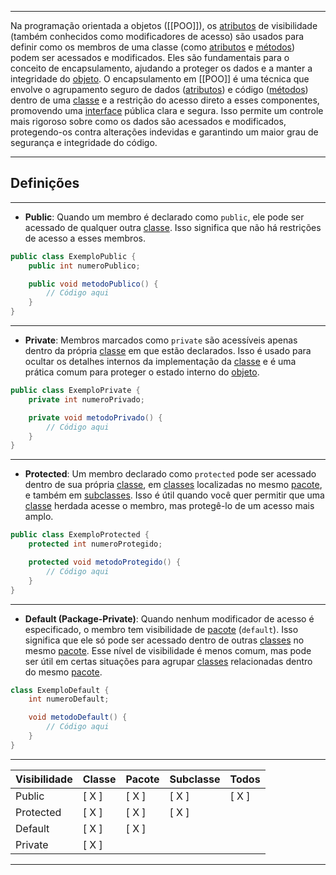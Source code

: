 ***
Na programação orientada a objetos ([[POO]]), os [atributos](Atributos) de visibilidade (também conhecidos como modificadores de acesso) são usados para definir como os membros de uma classe (como [atributos](Atributos) e [métodos](Métodos)) podem ser acessados e modificados. Eles são fundamentais para o conceito de encapsulamento, ajudando a proteger os dados e a manter a integridade do [objeto](Objetos). O encapsulamento em [[POO]] é uma técnica que envolve o agrupamento seguro de dados ([atributos](Atributos)) e código ([métodos](Métodos)) dentro de uma [classe](Classes) e a restrição do acesso direto a esses componentes, promovendo uma [interface](Interfaces) pública clara e segura. Isso permite um controle mais rigoroso sobre como os dados são acessados e modificados, protegendo-os contra alterações indevidas e garantindo um maior grau de segurança e integridade do código.
***
## Definições
***
- **Public**: Quando um membro é declarado como `public`, ele pode ser acessado de qualquer outra [classe](Classes). Isso significa que não há restrições de acesso a esses membros.
```java
public class ExemploPublic {
    public int numeroPublico;

    public void metodoPublico() {
        // Código aqui
    }
}
```
***
- **Private**: Membros marcados como `private` são acessíveis apenas dentro da própria [classe](Classes) em que estão declarados. Isso é usado para ocultar os detalhes internos da implementação da [classe](Classes) e é uma prática comum para proteger o estado interno do [objeto](Objetos).
```java
public class ExemploPrivate {
    private int numeroPrivado;

    private void metodoPrivado() {
        // Código aqui
    }
}
```
***
- **Protected**: Um membro declarado como `protected` pode ser acessado dentro de sua própria [classe](Classes), em [classes](Classes) localizadas no mesmo [pacote](Package), e também em [subclasses](Classes#Subclasses). Isso é útil quando você quer permitir que uma [classe](Classes) herdada acesse o membro, mas protegê-lo de um acesso mais amplo.
```java
public class ExemploProtected {
    protected int numeroProtegido;

    protected void metodoProtegido() {
        // Código aqui
    }
}
```
***
- **Default (Package-Private)**: Quando nenhum modificador de acesso é especificado, o membro tem visibilidade de [pacote](Package) (`default`). Isso significa que ele só pode ser acessado dentro de outras [classes](Classes) no mesmo [pacote](Package). Esse nível de visibilidade é menos comum, mas pode ser útil em certas situações para agrupar [classes](Classes) relacionadas dentro do mesmo [pacote](Package).
```java
class ExemploDefault {
    int numeroDefault;

    void metodoDefault() {
        // Código aqui
    }
}
```
***
| Visibilidade | Classe | Pacote | Subclasse | Todos | 
|--------------|--------|---------|------------|--------|
| Public          | [ X ]    | [ X ]      | [ X ]          | [ X ]    | 
| Protected    | [ X ]    | [ X ]      | [ X ]          |           | 
| Default        | [ X ]    | [ X ]      |                 |           | 
| Private         | [ X ]    |             |                 |           | 
***


